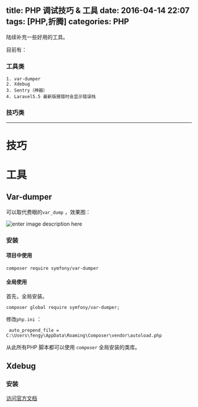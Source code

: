 title: PHP 调试技巧 & 工具
date: 2016-04-14 22:07
tags: [PHP,折腾]
categories: PHP
---

陆续补充一些好用的工具。

目前有：

### 工具类

	1. var-dumper
	2. Xdebug
	3. Sentry（神器）
	4. Laravel5.5 最新版报错时会显示错误栈

### 技巧类


<!-- more -->

---

# 技巧

# 工具

## Var-dumper

可以取代费眼的`var_dump` ，效果图：

![enter image description here](http://ww1.sinaimg.cn/large/c048f998jw1f2wl8udldnj20la09awfy.jpg)

### 安装

#### 项目中使用

    composer require symfony/var-dumper

#### 全局使用

首先，全局安装。

```
composer global require symfony/var-dumper;
```

修改`php.ini` ：

     auto_prepend_file = C:\Users\fengy\AppData\Roaming\Composer\vendor\autoload.php

从此所有PHP 脚本都可以使用 `composer` 全局安装的类库。


## Xdebug

### 安装

[访问官方文档](https://xdebug.org/docs/install)

